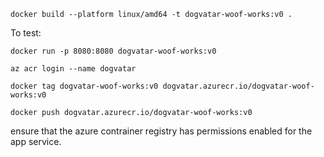 ```
docker build --platform linux/amd64 -t dogvatar-woof-works:v0 .
```

To test:

```
docker run -p 8080:8080 dogvatar-woof-works:v0
```

```
az acr login --name dogvatar
```

```
docker tag dogvatar-woof-works:v0 dogvatar.azurecr.io/dogvatar-woof-works:v0
```

```
docker push dogvatar.azurecr.io/dogvatar-woof-works:v0
```

ensure that the azure contrainer registry has permissions enabled for the app service.

